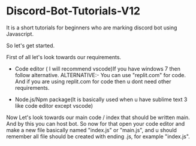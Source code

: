 # Discord-Bot-Tutorials-V12
It is a short tutorials for beginners who are marking discord bot using Javascript. 

So let's get started.

First of all let's look towards our requirements.
 - Code editor ( I will recommend vscode)If you have windows 7 then follow alternative. 
 ALTERNATIVE:- You can use "replit.com" for code. And if you are using replit.com for code then u dont need other requirements. 

 - Node.js/Npm package(It is basically used when u have sublime text 3 like code editor except vscode)


Now Let's look towards our main code / index that should be written main. And by this you can host bot.
So now for that open your code editor and make a new file basically named "index.js" or "main.js", and u should remember all file should be created with ending .js, for example "index.js".






